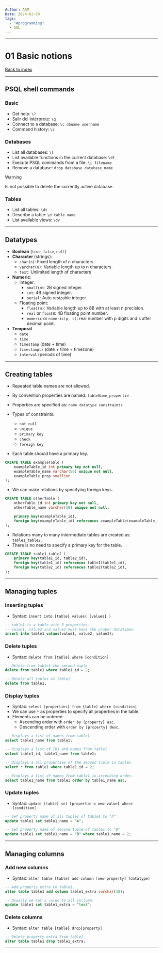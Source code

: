 ```yaml
---
Author: AAM
Date: 2024-02-09
tags:
  - "#programming"
  - SQL
---
```


---
# 01 Basic notions

[Back to index](Programming/SQL/SQL.md)

---

## PSQL shell commands

### Basic

- Get help: `\?`
- Salir del intérprete: `\q`
- Connect to a database: `\c dbname username`
- Command history: `\s`
### Databases
- List all databases: `\l`
- List available functions in the current database: `\df`
- Execute PSQL commands from a file: `\i filename`
- Remove a database: `drop database database_name`

> [!WARNING]
> Is not possible to delete the currently active database.
### Tables
- List all tables: `\dt`
- Describe a table: `\d table_name`
- List available views: `\dv`

---
## Datatypes

- **Boolean** (`true`, `false`, `null`)
- **Character** (strings):
	- `char(n)`: Fixed length of n characters.
	- `varchar(n)`: Variable length up to n characters.
	- `text`: Unlimited length of characters
- **Numeric**:
	- Integer:
		- `smallint`: 2B signed integer.
		- `int`: 4B signed integer.
		- `serial`: Auto resizable integer.
	- Floating point:
		- `float(n)`: Variable length up to 8B with at least n precision.
		- `real` or `float8`: 4B floating point number.
		- `numeric` or `numeric(p, s)`: real number with p digits and s after decimal point.
- **Temporal**
	- `date`
	- `time`
	- `timestamp` (date + time)
	- `timestamptz` (date + time + timezone)
	- `interval` (periods of time)

---
## Creating tables

- Repeated table names are not allowed.
- By convention properties are named: `tableName_propertie`
- Properties are specified as: `name datatype constraints`
- Types of constraints:
	- `not null`
	- `unique`
	- `primary key`
	- `check`
	- `foreign key`
	
- Each table should have a primary key.

```sql
CREATE TABLE exampleTable (
	exampleTable_id int primary key not null,
	exampleTable_name varchar(50) unique not null,
	exampleTable_prop smallint
);
```

- We can make relations by specifying foreign keys.
```sql
CREATE TABLE otherTable (
	otherTable_id int primary key not null,
	otherTable_name varchar(50) unique not null,

	primary key(exampleTable_id),
	foreign key(exampleTable_id) references exampleTable(exampleTable_id)
);
```

- Relations many to many intermediate tables are created as: `table1_table2`.
- There is no need to specify a primary key for the table.
```sql
CREATE TABLE table1_table2 (
	primary key(table1_id, table2_id),
	foreign key(table1_id) references table1(table1_id),
	foreign key(table2_id) references table2(table2_id),
);
```

---
## Managing tuples

### Inserting tuples

- Syntax: `insert into [table] values( [values] )`
```sql
-- table1 is a table with 3 properties.
-- value1, value2 and value3 must have the proper datatypes.
insert into table1 values(value1, value2, value3);
```

### Delete tuples
- Syntax: `delete from [table] where [condition]`
```sql
-- Delete from table1 the second tuple
delete from table1 where table1_id = 2;

-- Delete all tuples of table1 
delete from table1;
```

### Display tuples

- Syntax: `select [properties] from [table] where [condition]`
- We can use `*` as properties to specify all properties in the table.
- Elements can be ordered:
	- Ascending order with `order by [property] asc`.
	- Descending order with `order by [property] desc`.

```sql
-- Displays a list of names from table1
select table1_name from table1;

-- Displays a list of IDs and names from table1
select table1_id, table1_name from table1;

-- Displays a all properties of the second tuple in table1
select * from table1 where table1_id = 2;

-- Displays a list of names from table1 in ascending order.
select table1_name from table1 order by table1_name asc;
```

### Update tuples

- Syntax: `update [table] set [propertie = new value] where [condition]`
```sql
-- Set property name of all tuples of table1 to "A"
update table1 set table1_name = "A";

-- Set property name of second tuple of table1 to "B"
update table1 set table1_name = "B" where table1_name = 2;
```

---
## Managing columns

### Add new columns

- Syntax: `alter table [table] add column [new property] [datatype]`
```sql
-- Add property extra to table1.
alter table table1 add column table1_extra varchar(30);

-- Usually we set a value to all collumn.
update table1 set table1_extra = "text";
```

### Delete columns

- Syntax: `alter table [table] drop[property]`
```sql
-- Delete property extra from table1.
alter table table1 drop table1_extra;
```

---
